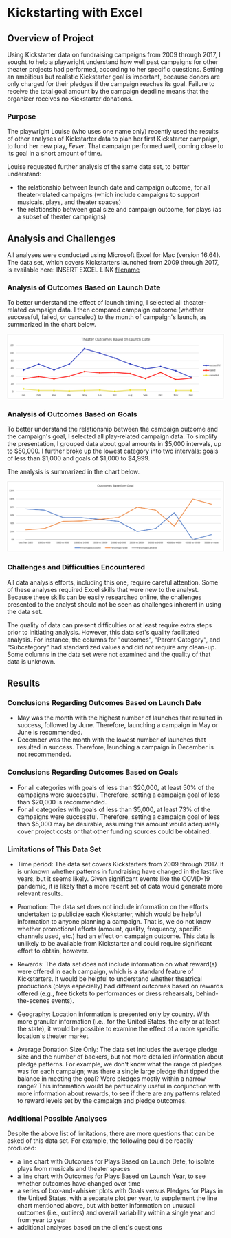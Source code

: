 # Kickstarting with Excel

## Overview of Project
Using Kickstarter data on fundraising campaigns from 2009 through 2017, I sought to help a playwright understand how well past campaigns for other theater projects had performed, according to her specific questions. Setting an ambitious but realistic Kickstarter goal is important, because donors are only charged for their pledges if the campaign reaches its goal. Failure to receive the total goal amount by the campaign deadline means that the organizer receives no Kickstarter donations.

### Purpose
The playwright Louise (who uses one name only) recently used the results of other analyses of Kickstarter data to plan her first Kickstarter campaign, to fund her new play, _Fever_. That campaign performed well, coming close to its goal in a short amount of time. 

Louise requested further analysis of the same data set, to better understand:
* the relationship between launch date and campaign outcome, for all theater-related campaigns (which include campaigns to support musicals, plays, and theater spaces)
* the relationship between goal size and campaign outcome, for plays (as a subset of theater campaigns)

## Analysis and Challenges
All analyses were conducted using Microsoft Excel for Mac (version 16.64). The data set, which covers Kickstarters launched from 2009 through 2017, is available here: INSERT EXCEL LINK [filename](path)

### Analysis of Outcomes Based on Launch Date
To better understand the effect of launch timing, I selected all theater-related campaign data. I then compared campaign outcome (whether successful, failed, or canceled) to the month of campaign's launch, as summarized in the chart below.

![line chart comparing campaign outcome with month of campaign launch ](https://github.com/larabjork/kickstarter-challenge/blob/main/Resources/Theater_Outcomes_vs_Launch.png)

### Analysis of Outcomes Based on Goals
To better understand the relationship between the campaign outcome and the campaign's goal, I selected all play-related campaign data. To simplify the presentation, I grouped data about goal amounts in $5,000 intervals, up to $50,000. I further broke up the lowest category into two intervals: goals of less than $1,000 and goals of $1,000 to $4,999.

The analysis is summarized in the chart below.

![line chart comparing size of goal and campaign outcome](https://github.com/larabjork/kickstarter-challenge/blob/main/Resources/Outcomes_vs_Goals.png)

### Challenges and Difficulties Encountered
All data analysis efforts, including this one, require careful attention. Some of these analyses required Excel skills that were new to the analyst. Because these skills can be easily researched online, the challenges presented to the analyst should not be seen as challenges inherent in using the data set.

The quality of data can present difficulties or at least require extra steps prior to initiating analysis. However, this data set's quality facilitated analysis. For instance, the columns for "outcomes", "Parent Category", and "Subcategory" had standardized values and did not require any clean-up. Some columns in the data set were not examined and the quality of that data is unknown.

## Results

### Conclusions Regarding Outcomes Based on Launch Date
* May was the month with the highest number of launches that resulted in success, followed by June. Therefore, launching a campaign in May or June is recommended.
* December was the month with the lowest number of launches that resulted in success. Therefore, launching a campaign in December is not recommended.

### Conclusions Regarding Outcomes Based on Goals
* For all categories with goals of less than $20,000, at least 50% of the campaigns were successful. Therefore, setting a campaign goal of less than $20,000 is recommended.
* For all categories with goals of less than $5,000, at least 73% of the campaigns were successful. Therefore, setting a campaign goal of less than $5,000 may be desirable, assuming this amount would adequately cover project costs or that other funding sources could be obtained.

### Limitations of This Data Set
* Time period: The data set covers Kickstarters from 2009 through 2017. It is unknown whether patterns in fundraising have changed in the last five years, but it seems likely. Given significant events like the COVID-19 pandemic, it is likely that a more recent set of data would generate more relevant results.

* Promotion: The data set does not include information on the efforts undertaken to publicize each Kickstarter, which would be helpful information to anyone planning a campaign. That is, we do not know whether promotional efforts (amount, quality, frequency, specific channels used, etc.) had an effect on campaign outcome. This data is unlikely to be available from Kickstarter and could require significant effort to obtain, however.

* Rewards: The data set does not include information on what reward(s) were offered in each campaign, which is a standard feature of Kickstarters. It would be helpful to understand whether theatrical productions (plays especially) had different outcomes based on rewards offered (e.g., free tickets to performances or dress rehearsals, behind-the-scenes events).

* Geography: Location information is presented only by country. With more granular information (i.e., for the United States, the city or at least the state), it would be possible to examine the effect of a more specific location's theater market.

* Average Donation Size Only: The data set includes the average pledge size and the number of backers, but not more detailed information about pledge patterns. For example, we don't know what the range of pledges was for each campaign; was there a single large pledge that tipped the balance in meeting the goal? Were pledges mostly within a narrow range? This information would be partiucalrly useful in conjunction with more information about rewards, to see if there are any patterns related to reward levels set by the campaign and pledge outcomes.

### Additional Possible Analyses
Despite the above list of limitations, there are more questions that can be asked of this data set. For example, the following could be readily produced:

* a line chart with Outcomes for Plays Based on Launch Date, to isolate plays from musicals and theater spaces
* a line chart with Outcomes for Plays Based on Launch Year, to see whether outcomes have changed over time
* a series of box-and-whisker plots with Goals versus Pledges for Plays in the United States, with a separate plot per year, to supplement the line chart mentioned above, but with better information on unusual outcomes (i.e., outliers) and overall variability within a single year and from year to year
* additional analyses based on the client's questions


